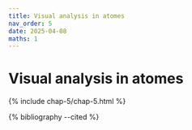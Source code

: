 ```yaml
---
title: Visual analysis in atomes
nav_order: 5
date: 2025-04-08
maths: 1
---
```


# Visual analysis in atomes

{% include chap-5/chap-5.html %}

{% bibliography --cited %}
